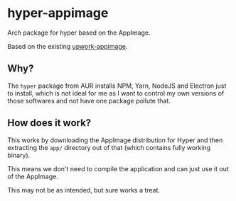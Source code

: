 # hyper-appimage

Arch package for hyper based on the AppImage.

Based on the existing [upwork-appimage](https://aur.archlinux.org/packages/upwork-appimage/).

## Why?

The `hyper` package from AUR installs NPM, Yarn, NodeJS and Electron just to install, which is not
ideal for me as I want to control my own versions of those softwares and not have one package
pollute that.

## How does it work?

This works by downloading the AppImage distribution for Hyper and then extracting the `app/`
directory out of that (which contains fully working binary).

This means we don't need to compile the application and can just use it out of the AppImage.

This may not be as intended, but sure works a treat.
